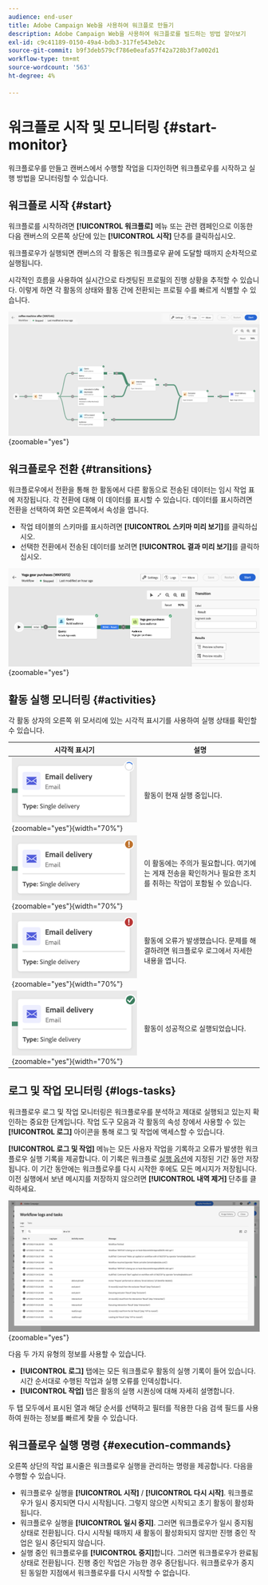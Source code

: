 ```yaml
---
audience: end-user
title: Adobe Campaign Web을 사용하여 워크플로 만들기
description: Adobe Campaign Web을 사용하여 워크플로를 빌드하는 방법 알아보기
exl-id: c9c41189-0150-49a4-bdb3-317fe543eb2c
source-git-commit: b9f3deb579cf786e0eafa57f42a728b3f7a002d1
workflow-type: tm+mt
source-wordcount: '563'
ht-degree: 4%

---
```


# 워크플로 시작 및 모니터링 {#start-monitor}

워크플로우를 만들고 캔버스에서 수행할 작업을 디자인하면 워크플로우를 시작하고 실행 방법을 모니터링할 수 있습니다.

## 워크플로 시작 {#start}

워크플로를 시작하려면 **[!UICONTROL 워크플로]** 메뉴 또는 관련 캠페인으로 이동한 다음 캔버스의 오른쪽 상단에 있는 **[!UICONTROL 시작]** 단추를 클릭하십시오.

워크플로우가 실행되면 캔버스의 각 활동은 워크플로우 끝에 도달할 때까지 순차적으로 실행됩니다.

시각적인 흐름을 사용하여 실시간으로 타겟팅된 프로필의 진행 상황을 추적할 수 있습니다. 이렇게 하면 각 활동의 상태와 활동 간에 전환되는 프로필 수를 빠르게 식별할 수 있습니다.

![워크플로 실행의 시각적 표현 진행 중.](assets/workflow-execution.png){zoomable="yes"}

## 워크플로우 전환 {#transitions}

워크플로우에서 전환을 통해 한 활동에서 다른 활동으로 전송된 데이터는 임시 작업 표에 저장됩니다. 각 전환에 대해 이 데이터를 표시할 수 있습니다. 데이터를 표시하려면 전환을 선택하여 화면 오른쪽에서 속성을 엽니다.

* 작업 테이블의 스키마를 표시하려면 **[!UICONTROL 스키마 미리 보기]**&#x200B;를 클릭하십시오.
* 선택한 전환에서 전송된 데이터를 보려면 **[!UICONTROL 결과 미리 보기]**&#x200B;를 클릭하십시오.

![전환 속성 및 데이터 미리 보기의 예](assets/transition.png){zoomable="yes"}

## 활동 실행 모니터링 {#activities}

각 활동 상자의 오른쪽 위 모서리에 있는 시각적 표시기를 사용하여 실행 상태를 확인할 수 있습니다.

| 시각적 표시기 | 설명 |
|------------------|-------------|
| ![](assets/activity-status-pending.png){zoomable="yes"}{width="70%"} | 활동이 현재 실행 중입니다. |
| ![](assets/activity-status-orange.png){zoomable="yes"}{width="70%"} | 이 활동에는 주의가 필요합니다. 여기에는 게재 전송을 확인하거나 필요한 조치를 취하는 작업이 포함될 수 있습니다. |
| ![](assets/activity-status-red.png){zoomable="yes"}{width="70%"} | 활동에 오류가 발생했습니다. 문제를 해결하려면 워크플로우 로그에서 자세한 내용을 엽니다. |
| ![](assets/activity-status-green.png){zoomable="yes"}{width="70%"} | 활동이 성공적으로 실행되었습니다. |

## 로그 및 작업 모니터링 {#logs-tasks}

워크플로우 로그 및 작업 모니터링은 워크플로우를 분석하고 제대로 실행되고 있는지 확인하는 중요한 단계입니다. 작업 도구 모음과 각 활동의 속성 창에서 사용할 수 있는 **[!UICONTROL 로그]** 아이콘을 통해 로그 및 작업에 액세스할 수 있습니다.

**[!UICONTROL 로그 및 작업]** 메뉴는 모든 사용자 작업을 기록하고 오류가 발생한 워크플로우 실행 기록을 제공합니다. 이 기록은 워크플로 [실행 옵션](workflow-settings.md)에 지정된 기간 동안 저장됩니다. 이 기간 동안에는 워크플로우를 다시 시작한 후에도 모든 메시지가 저장됩니다. 이전 실행에서 보낸 메시지를 저장하지 않으려면 **[!UICONTROL 내역 제거]** 단추를 클릭하세요.

![워크플로 로그 및 작업 인터페이스의 예입니다.](assets/workflow-logs.png){zoomable="yes"}

다음 두 가지 유형의 정보를 사용할 수 있습니다.

* **[!UICONTROL 로그]** 탭에는 모든 워크플로우 활동의 실행 기록이 들어 있습니다. 시간 순서대로 수행된 작업과 실행 오류를 인덱싱합니다.
* **[!UICONTROL 작업]** 탭은 활동의 실행 시퀀싱에 대해 자세히 설명합니다.

두 탭 모두에서 표시된 열과 해당 순서를 선택하고 필터를 적용한 다음 검색 필드를 사용하여 원하는 정보를 빠르게 찾을 수 있습니다.

## 워크플로우 실행 명령 {#execution-commands}

오른쪽 상단의 작업 표시줄은 워크플로우 실행을 관리하는 명령을 제공합니다. 다음을 수행할 수 있습니다.

* 워크플로우 실행을 **[!UICONTROL 시작]** / **[!UICONTROL 다시 시작]**. 워크플로우가 일시 중지되면 다시 시작됩니다. 그렇지 않으면 시작되고 초기 활동이 활성화됩니다.
* 워크플로우 실행을 **[!UICONTROL 일시 중지]**. 그러면 워크플로우가 일시 중지됨 상태로 전환됩니다. 다시 시작될 때까지 새 활동이 활성화되지 않지만 진행 중인 작업은 일시 중단되지 않습니다.
* 실행 중인 워크플로우를 **[!UICONTROL 중지]**&#x200B;합니다. 그러면 워크플로우가 완료됨 상태로 전환됩니다. 진행 중인 작업은 가능한 경우 중단됩니다. 워크플로우가 중지된 동일한 지점에서 워크플로우를 다시 시작할 수 없습니다.